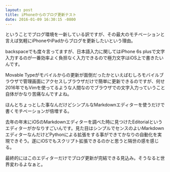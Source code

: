 ```yaml
---
layout: post
title: iPhoneからのブログ更新テスト
date: 2016-01-09 16:30:15 -0800
---
```


ということでブログ環境を一新している訳ですが、その最大のモチベーションと言えば気軽にiPhoneやiPadからブログを更新したいという理由。

backspaceでも度々言ってますが、日本語入力に関してはiPhone 6s plusで文字入力するのが一番効率よく負担なく入力できるので極力文字はiOS上で書きたいんです。

Movable Typeがモバイルからの更新が面倒だったかといえばむしろモバイルブラウザで管理画面にアクセスしブラウザだけで簡単に更新できるのですが、何せ2016年でもVimを使ってるような人間なのでブラウザでの文字入力っていうこと自体がかなり苦痛なんですよね。

ほんとちょっとした事なんだけどシンプルなMarkdownエディターを使うだけで書くモチベーションが倍増する。

去年の年末にiOSのMarkdownエディターを調べた時に見つけたEditorialというエディターがかなりすごいんです。見た目はシンプルでセンスのよいMarkdownエディターなんだけどPythonによる拡張をする事ができてかなりの自動化を実現できそう。遂にiOSでもスクリプト拡張できるのかと思うと隔世の感を感じる。

最終的にはこのエディターだけでブログ更新が完結できる見込み。そうなると世界変わるよなぁと。


